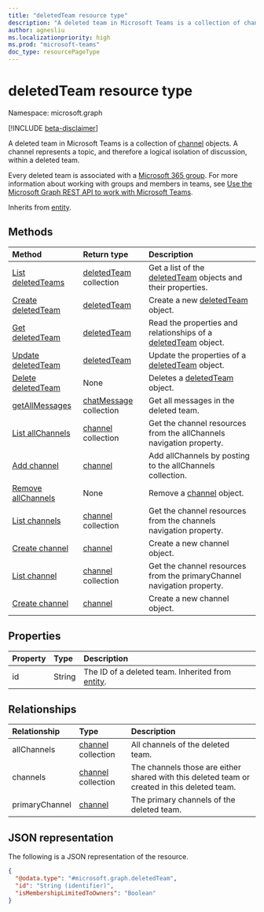 ```yaml
---
title: "deletedTeam resource type"
description: "A deleted team in Microsoft Teams is a collection of channels."
author: agnesliu
ms.localizationpriority: high
ms.prod: "microsoft-teams"
doc_type: resourcePageType
---
```


# deletedTeam resource type

Namespace: microsoft.graph

[!INCLUDE [beta-disclaimer](../../includes/beta-disclaimer.md)]

A deleted team in Microsoft Teams is a collection of [channel](channel.md) objects. A channel represents a topic, and therefore a logical isolation of discussion, within a deleted team.

Every deleted team is associated with a [Microsoft 365 group](../resources/group.md). For more information about working with groups and members in teams, see [Use the Microsoft Graph REST API to work with Microsoft Teams](teams-api-overview.md).

Inherits from [entity](../resources/entity.md).

## Methods
|Method|Return type|Description|
|:---|:---|:---|
|[List deletedTeams](../api/teamwork-list-deletedteam.md)|[deletedTeam](../resources/deletedteam.md) collection|Get a list of the [deletedTeam](../resources/deletedteam.md) objects and their properties.|
|[Create deletedTeam](../api/teamwork-post-deletedteam.md)|[deletedTeam](../resources/deletedteam.md)|Create a new [deletedTeam](../resources/deletedteam.md) object.|
|[Get deletedTeam](../api/deletedteam-get.md)|[deletedTeam](../resources/deletedteam.md)|Read the properties and relationships of a [deletedTeam](../resources/deletedteam.md) object.|
|[Update deletedTeam](../api/deletedteam-update.md)|[deletedTeam](../resources/deletedteam.md)|Update the properties of a [deletedTeam](../resources/deletedteam.md) object.|
|[Delete deletedTeam](../api/teamwork-delete-deletedteam.md)|None|Deletes a [deletedTeam](../resources/deletedteam.md) object.|
|[getAllMessages](../api/deletedteam-getallmessages.md)|[chatMessage](../resources/chatmessage.md) collection|Get all messages in the deleted team.|
|[List allChannels](../api/team-list-channels.md)|[channel](../resources/channel.md) collection|Get the channel resources from the allChannels navigation property.|
|[Add channel](../api/deletedteam-post-allchannels.md)|[channel](../resources/channel.md)|Add allChannels by posting to the allChannels collection.|
|[Remove allChannels](../api/deletedteam-delete-allchannels.md)|None|Remove a [channel](../resources/channel.md) object.|
|[List channels](../api/team-list-channels.md)|[channel](../resources/channel.md) collection|Get the channel resources from the channels navigation property.|
|[Create channel](../api/deletedteam-post-channels.md)|[channel](../resources/channel.md)|Create a new channel object.|
|[List channel](../api/team-list-channels.md)|[channel](../resources/channel.md) collection|Get the channel resources from the primaryChannel navigation property.|
|[Create channel](../api/deletedteam-post-primarychannel.md)|[channel](../resources/channel.md)|Create a new channel object.|

## Properties
|Property|Type|Description|
|:---|:---|:---|
|id|String|The ID of a deleted team. Inherited from [entity](../resources/entity.md).|

## Relationships
|Relationship|Type|Description|
|:---|:---|:---|
|allChannels|[channel](../resources/channel.md) collection|All channels of the deleted team. |
|channels|[channel](../resources/channel.md) collection|The channels those are either shared with this deleted team or created in this deleted team.|
|primaryChannel|[channel](../resources/channel.md)|The primary channels of the deleted team.|

## JSON representation
The following is a JSON representation of the resource.
<!-- {
  "blockType": "resource",
  "keyProperty": "id",
  "@odata.type": "microsoft.graph.deletedTeam",
  "baseType": "microsoft.graph.entity",
  "openType": false
}
-->
``` json
{
  "@odata.type": "#microsoft.graph.deletedTeam",
  "id": "String (identifier)",
  "isMembershipLimitedToOwners": "Boolean"
}
```

